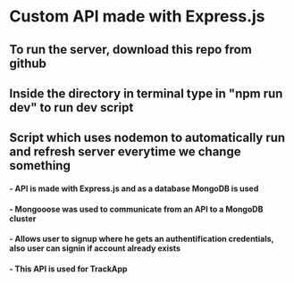 
# Custom API made with Express.js

## To run the server, download this repo from github
## Inside the directory in terminal type in "npm run dev" to run dev script
## Script which uses nodemon to automatically run and refresh server everytime we change something

#### - API is made with Express.js and as a database MongoDB is used
#### - Mongooose was used to communicate from an API to a MongoDB cluster
#### - Allows user to signup where he gets an authentification credentials, also user can signin if account already exists
#### - This API is used for TrackApp 
